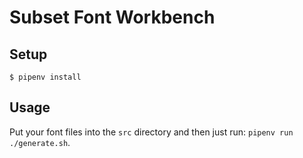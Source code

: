 # Subset Font Workbench

## Setup

```shell
$ pipenv install
```

## Usage

Put your font files into the `src` directory and then just run: `pipenv run ./generate.sh`.
